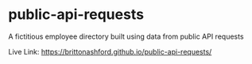 # public-api-requests
A fictitious employee directory built using data from public API requests


Live Link: https://brittonashford.github.io/public-api-requests/
